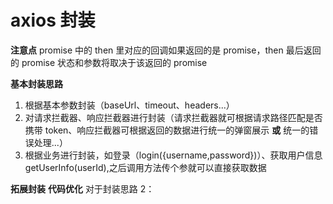 # axios 封装

**注意点**
promise 中的 then 里对应的回调如果返回的是 promise，then 最后返回的 promise 状态和参数将取决于该返回的 promise

**基本封装思路**

1. 根据基本参数封装（baseUrl、timeout、headers...）
2. 对请求拦截器、响应拦截器进行封装（请求拦截器就可根据请求路径匹配是否携带 token、响应拦截器可根据返回的数据进行统一的弹窗展示 **或** 统一的错误处理...）
3. 根据业务进行封装，如登录（login({username,password})）、获取用户信息 getUserInfo(userId),之后调用方法传个参就可以直接获取数据

**拓展封装**
**代码优化**
对于封装思路 2：
